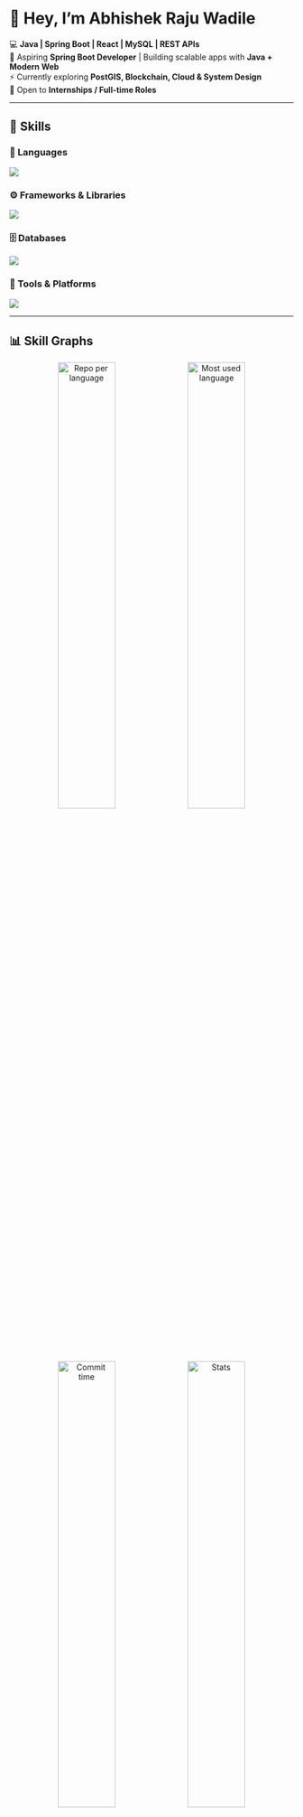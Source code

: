 # 👋 Hey, I’m Abhishek Raju Wadile  

💻 **Java | Spring Boot | React | MySQL | REST APIs**  
🌱 Aspiring **Spring Boot Developer** | Building scalable apps with **Java + Modern Web**  
⚡ Currently exploring **PostGIS, Blockchain, Cloud & System Design**  
🚀 Open to **Internships / Full-time Roles**  

---

## 🧰 Skills  

<!-- Languages -->
### 🚀 Languages  
<p align="left">
  <img src="https://skillicons.dev/icons?i=java,js,html,css,python,c,nodejs" />
</p>

<!-- Frameworks -->
### ⚙️ Frameworks & Libraries  
<p align="left">
  <img src="https://skillicons.dev/icons?i=spring,react,tailwind,bootstrap" />
</p>

<!-- Databases -->
### 🗄️ Databases  
<p align="left">
  <img src="https://skillicons.dev/icons?i=mysql,postgres,mongodb" />
</p>

<!-- Tools -->
### 🔧 Tools & Platforms  
<p align="left">
  <img src="https://skillicons.dev/icons?i=git,github,docker,postman,vscode,idea" />
</p>

---

## 📊 Skill Graphs  

<p align="center">
  <img src="https://github-profile-summary-cards.vercel.app/api/cards/repos-per-language?username=AbhishekWadile&theme=radical" alt="Repo per language" width="45%"/>
  <img src="https://github-profile-summary-cards.vercel.app/api/cards/most-commit-language?username=AbhishekWadile&theme=radical" alt="Most used language" width="45%"/>
</p>  

<p align="center">
  <img src="https://github-profile-summary-cards.vercel.app/api/cards/productive-time?username=AbhishekWadile&theme=radical" alt="Commit time" width="45%"/>
  <img src="https://github-profile-summary-cards.vercel.app/api/cards/stats?username=AbhishekWadile&theme=radical" alt="Stats" width="45%"/>
</p>  

---

## 📌 Featured Projects  
🔹 **CafeFinder App** → Nearby café locator with maps & geodata  
🔹 **Food Scanner AI** → Barcode → Nutrition + AI Health Suggestions  
🔹 **Disaster Response System** → Safe shelter & rescue routes using React + PostGIS  

---

## 📫 Connect with Me  
[![LinkedIn](https://img.shields.io/badge/LinkedIn-Connect-blue?logo=linkedin&style=for-the-badge)](https://www.linkedin.com/in/abhishek-wadile)  
[![GitHub](https://img.shields.io/badge/GitHub-Follow-black?logo=github&style=for-the-badge)](https://github.com/AbhishekWadile)  

---
✨ *“Code is like poetry — it’s best when simple, elegant, and impactful.”*  
